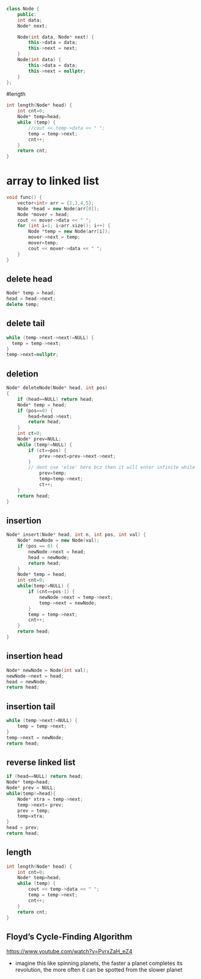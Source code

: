 ```cpp
class Node {
	public:
	int data;
	Node* next;

	Node(int data, Node* next) {
		this->data = data;
		this->next = next;
	}
	Node(int data) {
		this->data = data;
		this->next = nullptr;
	}
};
```

#length
```cpp
int length(Node* head) {
	int cnt=0;
	Node* temp=head;
	while (temp) {
		//cout << temp->data << " ";
		temp = temp->next;
		cnt++;
	}
	return cnt;
}
```

# array to linked list
```cpp
void func() {
	vector<int> arr = {2,3,4,5};
	Node *head = new Node(arr[0]);
	Node *mover = head;
    cout << mover->data << " ";
	for (int i=1; i<arr.size(); i++) {
		Node *temp = new Node(arr[i]);
		mover->next = temp;
		mover=temp;
		cout << mover->data << " ";
	}
}
```

## delete head
```cpp
Node* temp = head;
head = head->next;
delete temp;
```
## delete tail
```cpp
while (temp->next->next!=NULL) {
  temp = temp->next;
}
temp->next=nullptr;
```

## deletion
```cpp
Node* deleteNode(Node* head, int pos)
{
	if (head==NULL) return head;
	Node* temp = head;
	if (pos==0) {
		head=head->next;
		return head;
	}
	int ct=0;
	Node* prev=NULL;
	while (temp!=NULL) {
		if (ct==pos) {
			prev->next=prev->next->next;
		} 
		// dont use 'else' here bcz then it will enter infinite while
			prev=temp;
			temp=temp->next;
			ct++;
	}
	return head;
}
```

## insertion
```cpp
Node* insert(Node* head, int n, int pos, int val) {
    Node* newNode = new Node(val);
    if (pos == 0) {
        newNode->next = head;
        head = newNode;
        return head;
    }
    Node* temp = head;
    int cnt=0;
    while(temp!=NULL) {
        if (cnt==pos-1) {
            newNode->next = temp->next;
            temp->next = newNode;
        } 
        temp = temp->next;
        cnt++;
    }
    return head;
}
```
## insertion head
```cpp
Node* newNode = Node(int val);
newNode->next = head;
head = newNode;
return head;
```
## insertion tail
```cpp
while (temp->next!=NULL) {
	temp = temp->next;
}
temp->next = newNode;
return head;
```
## reverse linked list
```cpp
if (head==NULL) return head;
Node* temp=head;
Node* prev = NULL;
while(temp!=head){
	Node* xtra = temp->next;
 	temp->next= prev;
	prev = temp;
 	temp=xtra;
}
head = prev;
return head;
```
## length
```cpp
int length(Node* head) {
	int cnt=0;
	Node* temp=head;
	while (temp) {
		cout << temp->data << " ";
		temp = temp->next;
		cnt++;
	}
	return cnt;
}
```

## Floyd’s Cycle-Finding Algorithm
https://www.youtube.com/watch?v=PvrxZaH_eZ4
- imagine this like spinning planets, the faster a planet completes its revolution, the more often it can be spotted from the slower planet
